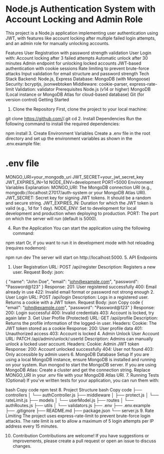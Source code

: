 # Node.js Authentication System with Account Locking and Admin Role
This project is a Node.js application implementing user authentication using JWT, with features like account locking after multiple failed login attempts, and an admin role for manually unlocking accounts.

Features
User Registration with password strength validation
User Login with:
Account locking after 3 failed attempts
Automatic unlock after 30 minutes
Admin endpoint for unlocking locked accounts
JWT-based authentication with cookie sessions
Rate limiting to prevent brute-force attacks
Input validation for email structure and password strength
Tech Stack
Backend: Node.js, Express
Database: MongoDB (with Mongoose)
Security: bcryptjs, jsonwebtoken
Middleware: cookie-parser, express-rate-limit
Validation: validator
Prerequisites
Node.js (v14 or higher)
MongoDB (Local instance or MongoDB Atlas for cloud-based database)
Git (for version control)
Getting Started
1. Clone the Repository
First, clone the project to your local machine:

git clone https://github.com/<your-username>/<repository-name>.git
cd <repository-name>
2. Install Dependencies
Run the following command to install the required dependencies:

npm install
3. Create Environment Variables
Create a .env file in the root directory and set up the environment variables as shown in the .env.example file:

# .env file
MONGO_URI=your_mongodb_uri
JWT_SECRET=your_jwt_secret_key
JWT_EXPIRES_IN=1d
NODE_ENV=development
PORT=5000
Environment Variables Explanation:
MONGO_URI: The MongoDB connection URI (e.g., mongodb://localhost:27017/auth-system or your MongoDB Atlas URI).
JWT_SECRET: Secret key for signing JWT tokens. It should be a random and secure string.
JWT_EXPIRES_IN: Duration for which the JWT token is valid (e.g., 1d for 1 day).
NODE_ENV: Set to development for local development and production when deploying to production.
PORT: The port on which the server will run (default is 5000).

4. Run the Application
You can start the application using the following command:



npm start
Or, if you want to run it in development mode with hot reloading (requires nodemon):


npm run dev
The server will start on http://localhost:5000.
5. API Endpoints
1. User Registration
URL: POST /api/register
Description: Registers a new user.
Request Body:
json:

{
  "name": "John Doe",
  "email": "john@example.com",
  "password": "Password@123"
}
Response:
201: User registered successfully
400: Email already in use
422: Invalid email format or password not strong enough
2. User Login
URL: POST /api/login
Description: Logs in a registered user. Returns a cookie with a JWT token.
Request Body:
json
Copy code
{
  "email": "john@example.com",
  "password": "Password@123"
}
Response:
200: Login successful
400: Invalid credentials
403: Account is locked, try again later
3. Get User Profile (Protected)
URL: GET /api/profile
Description: Returns the profile information of the logged-in user.
Headers:
Cookie: The JWT token stored as a cookie
Response:
200: User profile data
401: Unauthorized access
403: Account is locked
4. Admin Unlock User Account
URL: PATCH /api/admin/unlock/:userId
Description: Admins can manually unlock a locked user account.
Headers:
Cookie: Admin JWT token
Response:
200: Account unlocked successfully
404: User not found
403: Only accessible by admin users
6. MongoDB Database Setup
If you are using a local MongoDB instance, ensure MongoDB is installed and running on your system.
Run mongod to start the MongoDB server.
If you are using MongoDB Atlas:
Create a cluster and get the connection string.
Replace MONGO_URI in your .env file with your MongoDB Atlas URI.
7. Running Tests (Optional)
If you've written tests for your application, you can run them with:

bash
Copy code
npm test
8. Project Structure
bash
Copy code
├── controllers
│   └── authController.js
├── middleware
│   ├── protect.js
│   └── rateLimit.js
├── models
│   └── userModel.js
├── routes
│   └── authRoutes.js
├── utils
│   └── validators.js
├── .env
├── .env.example
├── .gitignore
├── README.md
├── package.json
└── server.js
9. Rate Limiting
The project uses express-rate-limit to prevent brute-force login attacks. The rate limit is set to allow a maximum of 5 login attempts per IP address every 15 minutes.

10. Contribution
Contributions are welcome! If you have suggestions or improvements, please create a pull request or open an issue to discuss changes.
